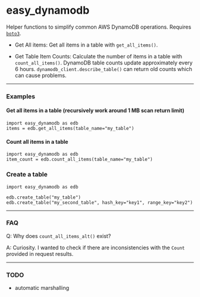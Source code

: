 # easy_dynamodb

Helper functions to simplify common AWS DynamoDB operations. Requires [`boto3`](https://pypi.org/project/boto3/).

- Get All items: Get all items in a table with `get_all_items()`.

- Get Table Item Counts: Calculate the number of items in a table with `count_all_items()`. DynamoDB table counts update approximately every 6 hours. `dynamodb_client.describe_table()` can return old counts which can cause problems.

---

### Examples

#### Get all items in a table (recursively work around 1 MB scan return limit)

```
import easy_dynamodb as edb
items = edb.get_all_items(table_name="my_table")
```

#### Count all items in a table

```
import easy_dynamodb as edb
item_count = edb.count_all_items(table_name="my_table")
```

### Create a table

```
import easy_dynamodb as edb

edb.create_table("my_table")
edb.create_table("my_second_table", hash_key="key1", range_key="key2")
```

---

### FAQ

Q: Why does `count_all_items_alt()` exist?

A: Curiosity. I wanted to check if there are inconsistencies with the `Count` provided in request results.

---

### TODO

- automatic marshalling
